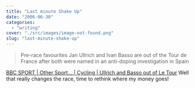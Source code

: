 ```yaml
---
title: "Last minute Shake Up"
date: "2006-06-30"
categories: 
  - "writing"
cover: "./src/images/image-not-found.png"
slug: "last-minute-shake-up"
---
```


> Pre-race favourites Jan Ullrich and Ivan Basso are out of the Tour de France after both were named in an anti-doping investigation in Spain

[BBC SPORT | Other Sport… | Cycling | Ullrich and Basso out of Le Tour](http://news.bbc.co.uk/sport1/hi/other_sports/cycling/5132320.stm) Well that really changes the race, time to rethink where my money goes!
